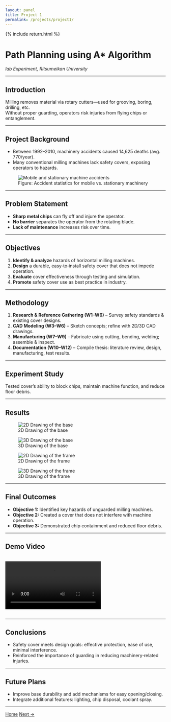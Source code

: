 ```yaml
---
layout: panel
title: Project 1
permalink: /projects/project1/
---
```


{% include return.html %}

# Path Planning using A* Algorithm  
*lab Experiment, Ritsumeikan University*

<hr/>

## Introduction  
Milling removes material via rotary cutters—used for grooving, boring, drilling, etc.  
Without proper guarding, operators risk injuries from flying chips or entanglement.

<hr/>

## Project Background  
- Between 1992–2010, machinery accidents caused 14,625 deaths (avg. 770/year).  
- Many conventional milling machines lack safety covers, exposing operators to hazards.

<figure>
  <img src="{{ '/assets/Picture8.png' | relative_url }}" alt="Mobile and stationary machine accidents" />
  <figcaption>Figure: Accident statistics for mobile vs. stationary machinery</figcaption>
</figure>

<hr/>

## Problem Statement  
- **Sharp metal chips** can fly off and injure the operator.  
- **No barrier** separates the operator from the rotating blade.  
- **Lack of maintenance** increases risk over time.

<hr/>

## Objectives  
1. **Identify & analyze** hazards of horizontal milling machines.  
2. **Design** a durable, easy‐to‐install safety cover that does not impede operation.  
3. **Evaluate** cover effectiveness through testing and simulation.  
4. **Promote** safety cover use as best practice in industry.

<hr/>

## Methodology  
1. **Research & Reference Gathering (W1–W6)** – Survey safety standards & existing cover designs.  
2. **CAD Modeling (W3–W6)** – Sketch concepts; refine with 2D/3D CAD drawings.  
3. **Manufacturing (W7–W9)** – Fabricate using cutting, bending, welding; assemble & inspect.  
4. **Documentation (W10–W12)** – Compile thesis: literature review, design, manufacturing, test results.

<hr/>

## Experiment Study  
Tested cover’s ability to block chips, maintain machine function, and reduce floor debris.

<hr/>

## Results  

<figure>
  <img src="{{ '/assets/Picture9.png' | relative_url }}" alt="2D Drawing of the base" />
  <figcaption>2D Drawing of the base</figcaption>
</figure>

<figure>
  <img src="{{ '/assets/Picture3.jpg' | relative_url }}" alt="3D Drawing of the base" />
  <figcaption>3D Drawing of the base</figcaption>
</figure>

<figure>
  <img src="{{ '/assets/Picture4.jpg' | relative_url }}" alt="2D Drawing of the frame" />
  <figcaption>2D Drawing of the frame</figcaption>
</figure>

<figure>
  <img src="{{ '/assets/Picture5.jpg' | relative_url }}" alt="3D Drawing of the frame" />
  <figcaption>3D Drawing of the frame</figcaption>
</figure>

<hr/>

## Final Outcomes  
- **Objective 1:** Identified key hazards of unguarded milling machines.  
- **Objective 2:** Created a cover that does not interfere with machine operation.  
- **Objective 3:** Demonstrated chip containment and reduced floor debris.

<hr/>

## Demo Video  
<video controls style="max-width:100%;margin:1rem 0;">
  <source src="{{ '/assets/Media1.mp4' | relative_url }}" type="video/mp4">
  Your browser does not support the video tag.
</video>

<hr/>

## Conclusions  
- Safety cover meets design goals: effective protection, ease of use, minimal interference.  
- Reinforced the importance of guarding in reducing machinery‐related injuries.

<hr/>

## Future Plans  
- Improve base durability and add mechanisms for easy opening/closing.  
- Integrate additional features: lighting, chip disposal, coolant spray.

<hr/>
<footer class="project-footer">
  <a href="/"               class="btn btn-home"> Home</a>
  <a href="/projects/project2" class="btn btn-next">Next →</a>
</footer>
